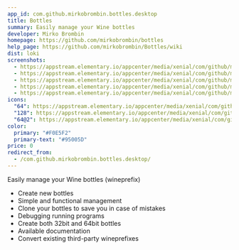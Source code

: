 ```yaml
---
app_id: com.github.mirkobrombin.bottles.desktop
title: Bottles
summary: Easily manage your Wine bottles
developer: Mirko Brombin
homepage: https://github.com/mirkobrombin/bottles
help_page: https://github.com/mirkobrombin/Bottles/wiki
dist: loki
screenshots:
  - https://appstream.elementary.io/appcenter/media/xenial/com/github/mirkobrombin.bottles.desktop/5449A4A86FE8355FBD3106F8A8F0E050/screenshots/image-1_orig.png
  - https://appstream.elementary.io/appcenter/media/xenial/com/github/mirkobrombin.bottles.desktop/5449A4A86FE8355FBD3106F8A8F0E050/screenshots/image-2_orig.png
  - https://appstream.elementary.io/appcenter/media/xenial/com/github/mirkobrombin.bottles.desktop/5449A4A86FE8355FBD3106F8A8F0E050/screenshots/image-3_orig.png
  - https://appstream.elementary.io/appcenter/media/xenial/com/github/mirkobrombin.bottles.desktop/5449A4A86FE8355FBD3106F8A8F0E050/screenshots/image-4_orig.png
  - https://appstream.elementary.io/appcenter/media/xenial/com/github/mirkobrombin.bottles.desktop/5449A4A86FE8355FBD3106F8A8F0E050/screenshots/image-5_orig.png
icons:
  "64": https://appstream.elementary.io/appcenter/media/xenial/com/github/mirkobrombin.bottles.desktop/5449A4A86FE8355FBD3106F8A8F0E050/icons/64x64/com.github.mirkobrombin.bottles_com.github.mirkobrombin.bottles.png
  "128": https://appstream.elementary.io/appcenter/media/xenial/com/github/mirkobrombin.bottles.desktop/5449A4A86FE8355FBD3106F8A8F0E050/icons/128x128/com.github.mirkobrombin.bottles_com.github.mirkobrombin.bottles.png
  "64@2": https://appstream.elementary.io/appcenter/media/xenial/com/github/mirkobrombin.bottles.desktop/5449A4A86FE8355FBD3106F8A8F0E050/icons/64x64@2/com.github.mirkobrombin.bottles_com.github.mirkobrombin.bottles.png
color:
  primary: "#F0E5F2"
  primary-text: "#95005D"
price: 0
redirect_from:
  - /com.github.mirkobrombin.bottles.desktop/
---
```


<p>Easily manage your Wine bottles (wineprefix)</p>
<ul>
  <li>Create new bottles</li>
  <li>Simple and functional management</li>
  <li>Clone your bottles to save you in case of mistakes</li>
  <li>Debugging running programs</li>
  <li>Create both 32bit and 64bit bottles</li>
  <li>Available documentation</li>
  <li>Convert existing third-party wineprefixes</li>
</ul>